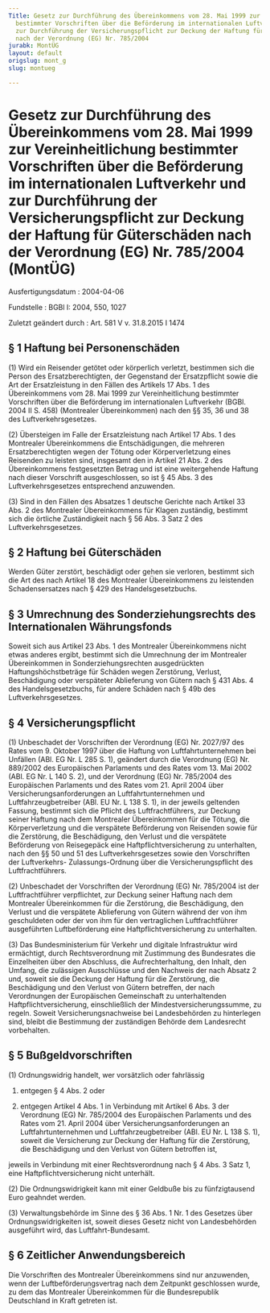 ```yaml
---
Title: Gesetz zur Durchführung des Übereinkommens vom 28. Mai 1999 zur Vereinheitlichung
  bestimmter Vorschriften über die Beförderung im internationalen Luftverkehr und
  zur Durchführung der Versicherungspflicht zur Deckung der Haftung für Güterschäden
  nach der Verordnung (EG) Nr. 785/2004
jurabk: MontÜG
layout: default
origslug: mont_g
slug: montueg

---
```


# Gesetz zur Durchführung des Übereinkommens vom 28. Mai 1999 zur Vereinheitlichung bestimmter Vorschriften über die Beförderung im internationalen Luftverkehr und zur Durchführung der Versicherungspflicht zur Deckung der Haftung für Güterschäden nach der Verordnung (EG) Nr. 785/2004 (MontÜG)

Ausfertigungsdatum
:   2004-04-06

Fundstelle
:   BGBl I: 2004, 550, 1027

Zuletzt geändert durch
:   Art. 581 V v. 31.8.2015 I 1474


## § 1 Haftung bei Personenschäden

(1) Wird ein Reisender getötet oder körperlich verletzt, bestimmen
sich die Person des Ersatzberechtigten, der Gegenstand der
Ersatzpflicht sowie die Art der Ersatzleistung in den Fällen des
Artikels 17 Abs. 1 des Übereinkommens vom 28. Mai 1999 zur
Vereinheitlichung bestimmter Vorschriften über die Beförderung im
internationalen Luftverkehr (BGBl. 2004 II S. 458) (Montrealer
Übereinkommen) nach den §§ 35, 36 und 38 des Luftverkehrsgesetzes.

(2) Übersteigen im Falle der Ersatzleistung nach Artikel 17 Abs. 1 des
Montrealer Übereinkommens die Entschädigungen, die mehreren
Ersatzberechtigten wegen der Tötung oder Körperverletzung eines
Reisenden zu leisten sind, insgesamt den in Artikel 21 Abs. 2 des
Übereinkommens festgesetzten Betrag und ist eine weitergehende Haftung
nach dieser Vorschrift ausgeschlossen, so ist § 45 Abs. 3 des
Luftverkehrsgesetzes entsprechend anzuwenden.

(3) Sind in den Fällen des Absatzes 1 deutsche Gerichte nach Artikel
33 Abs. 2 des Montrealer Übereinkommens für Klagen zuständig, bestimmt
sich die örtliche Zuständigkeit nach § 56 Abs. 3 Satz 2 des
Luftverkehrsgesetzes.


## § 2 Haftung bei Güterschäden

Werden Güter zerstört, beschädigt oder gehen sie verloren, bestimmt
sich die Art des nach Artikel 18 des Montrealer Übereinkommens zu
leistenden Schadensersatzes nach § 429 des Handelsgesetzbuchs.


## § 3 Umrechnung des Sonderziehungsrechts des Internationalen Währungsfonds

Soweit sich aus Artikel 23 Abs. 1 des Montrealer Übereinkommens nicht
etwas anderes ergibt, bestimmt sich die Umrechnung der im Montrealer
Übereinkommen in Sonderziehungsrechten ausgedrückten
Haftungshöchstbeträge für Schäden wegen Zerstörung, Verlust,
Beschädigung oder verspäteter Ablieferung von Gütern nach § 431 Abs. 4
des Handelsgesetzbuchs, für  andere Schäden nach § 49b des
Luftverkehrsgesetzes.


## § 4 Versicherungspflicht

(1) Unbeschadet der Vorschriften der Verordnung (EG) Nr. 2027/97 des
Rates vom 9. Oktober 1997 über die Haftung von Luftfahrtunternehmen
bei Unfällen (ABl. EG Nr. L 285 S. 1), geändert durch die Verordnung
(EG) Nr. 889/2002 des Europäischen Parlaments und des Rates vom 13.
Mai 2002 (ABl. EG Nr. L 140 S. 2), und der Verordnung (EG) Nr.
785/2004 des Europäischen Parlaments und des Rates vom 21. April 2004
über Versicherungsanforderungen an Luftfahrtunternehmen und
Luftfahrzeugbetreiber (ABl. EU Nr. L 138 S. 1), in der jeweils
geltenden Fassung, bestimmt sich die Pflicht des Luftfrachtführers,
zur Deckung seiner Haftung nach dem Montrealer Übereinkommen für die
Tötung, die Körperverletzung und die verspätete Beförderung von
Reisenden sowie für die Zerstörung, die Beschädigung, den Verlust und
die verspätete Beförderung von Reisegepäck eine
Haftpflichtversicherung zu unterhalten, nach den §§ 50 und 51 des
Luftverkehrsgesetzes sowie den Vorschriften der Luftverkehrs-
Zulassungs-Ordnung über die Versicherungspflicht des
Luftfrachtführers.

(2) Unbeschadet der Vorschriften der Verordnung (EG) Nr. 785/2004 ist
der Luftfrachtführer verpflichtet, zur Deckung seiner Haftung nach dem
Montrealer Übereinkommen für die Zerstörung, die Beschädigung, den
Verlust und die verspätete Ablieferung von Gütern während der von ihm
geschuldeten oder der von ihm für den vertraglichen Luftfrachtführer
ausgeführten Luftbeförderung eine Haftpflichtversicherung zu
unterhalten.

(3) Das Bundesministerium für Verkehr und digitale Infrastruktur wird
ermächtigt, durch Rechtsverordnung mit Zustimmung des Bundesrates die
Einzelheiten über den Abschluss, die Aufrechterhaltung, den Inhalt,
den Umfang, die zulässigen Ausschlüsse und den Nachweis der nach
Absatz 2 und, soweit sie die Deckung der Haftung für die Zerstörung,
die Beschädigung und den Verlust von Gütern betreffen, der nach
Verordnungen der Europäischen Gemeinschaft zu unterhaltenden
Haftpflichtversicherung, einschließlich der Mindestversicherungssumme,
zu regeln. Soweit Versicherungsnachweise bei Landesbehörden zu
hinterlegen sind, bleibt die Bestimmung der zuständigen Behörde dem
Landesrecht vorbehalten.


## § 5 Bußgeldvorschriften

(1) Ordnungswidrig handelt, wer vorsätzlich oder fahrlässig

1.  entgegen § 4 Abs. 2 oder


2.  entgegen Artikel 4 Abs. 1 in Verbindung mit Artikel 6 Abs. 3 der
    Verordnung (EG) Nr. 785/2004 des Europäischen Parlaments und des Rates
    vom 21. April 2004 über Versicherungsanforderungen an
    Luftfahrtunternehmen und Luftfahrzeugbetreiber (ABl. EU Nr. L 138 S.
    1), soweit die Versicherung zur Deckung der Haftung für die
    Zerstörung, die Beschädigung und den Verlust von Gütern betroffen ist,



jeweils in Verbindung mit einer Rechtsverordnung nach § 4 Abs. 3 Satz
1, eine Haftpflichtversicherung nicht unterhält.

(2) Die Ordnungswidrigkeit kann mit einer Geldbuße bis zu
fünfzigtausend Euro geahndet werden.

(3) Verwaltungsbehörde im Sinne des § 36 Abs. 1 Nr. 1 des Gesetzes
über Ordnungswidrigkeiten ist, soweit dieses Gesetz nicht von
Landesbehörden ausgeführt wird, das Luftfahrt-Bundesamt.


## § 6 Zeitlicher Anwendungsbereich

Die Vorschriften des Montrealer Übereinkommens sind nur anzuwenden,
wenn der Luftbeförderungsvertrag nach dem Zeitpunkt geschlossen wurde,
zu dem das Montrealer Übereinkommen für die Bundesrepublik Deutschland
in Kraft getreten ist.

